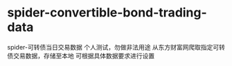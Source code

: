 # spider-convertible-bond-trading-data
spider-可转债当日交易数据
个人测试，勿做非法用途
从东方财富网爬取指定可转债交易数据，存储至本地
可根据具体数据要求进行设置
